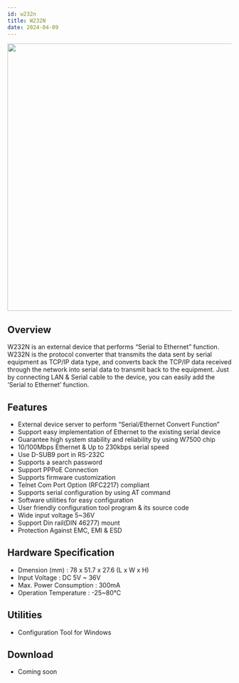 ```yaml
---
id: w232n
title: W232N
date: 2024-04-09
---
```

<img src="/img/w232n/W232_Rail_mount.png.png" width="600" /><br />

## Overview

W232N is an external device that performs “Serial to Ethernet” function.  W232N is the protocol converter that transmits the data sent by serial equipment as TCP/IP data type, and converts back the TCP/IP data received through the network into serial data to transmit back to the equipment.
Just by connecting LAN & Serial cable to the device, you can easily add the ‘Serial to Ethernet’ function.

## Features

* External device server to perform “Serial/Ethernet Convert Function”
* Support easy implementation of Ethernet to the existing serial device
* Guarantee high system stability and reliability by using W7500 chip
* 10/100Mbps Ethernet & Up to 230kbps serial speed
* Use D-SUB9 port in RS-232C
* Supports a search password
* Support PPPoE Connection
* Supports firmware customization
* Telnet Com Port Option (RFC2217) compliant
* Supports serial configuration by using AT command
* Software utilities for easy configuration
* User friendly configuration tool program & its source code
* Wide input voltage 5~36V
* Support Din rail(DIN 46277) mount
* Protection Against EMC, EMI & ESD

## Hardware Specification

* Dmension (mm) : 78 x 51.7 x 27.6 (L x W x H)
* Input Voltage : DC 5V ~ 36V
* Max. Power Consumption : 300mA
* Operation Temperature : -25~80℃

## Utilities

* Configuration Tool for Windows

## Download
 
* Coming soon
<!--
### User Manual 

* <a href="/img/products/wiz1000/WIZ1000_UM_v110e.pdf" target="_blank">WIZ1000 User Manual</a>
* V1.1.1
* Last Update: 2013.06.19

### Firmware

| Version | Description |
| ------- | ----------- |
| <a href="/img/products/wiz1000/rom_wiz1000_v1_6.zip" target="_blank">V1.6</a> | Last Update: 2013.11.20<br />DHCP-related enhancements<br />DNS-related enhancements |
| <a href="/img/products/wiz1000/WIZ1000_old_FW.zip" target="_blank">Old Firmware</a> | V1.5(2013-09-13)<br />V1.4(2011-06-16) |

### Config Tool

* <a href="/img/products/wiz1000/WIZ1000_Config_Tool_1.0.0.3.zip" target="_blank">WIZ1000 Config Tool for Windows v1.0.0.3</a>
* Last Update: 2014.03.10
* WIZ1000 Config Tool Installation Package
* WIZ1000 Config Tool Source Code

-->